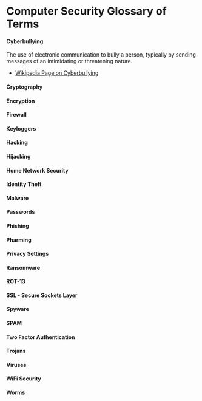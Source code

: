 # Computer Security Glossary of Terms

#### Cyberbullying
The use of electronic communication to bully a person, typically by sending messages of an intimidating or threatening nature.

* [Wikipedia Page on Cyberbullying](https://en.wikipedia.org/wiki/Cyberbullying)

#### Cryptography

#### Encryption

#### Firewall

#### Keyloggers

#### Hacking

#### Hijacking

#### Home Network Security

#### Identity Theft

#### Malware

#### Passwords

#### Phishing

#### Pharming

#### Privacy Settings

#### Ransomware

#### ROT-13

#### SSL - Secure Sockets Layer

#### Spyware

#### SPAM

#### Two Factor Authentication

#### Trojans

#### Viruses

#### WiFi Security

#### Worms

